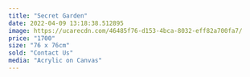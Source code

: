 ```yaml
---
title: "Secret Garden"
date: 2022-04-09 13:18:38.512895
image: https://ucarecdn.com/46485f76-d153-4bca-8032-eff82a700fa7/
price: "1700"
size: "76 x 76cm"
sold: "Contact Us"
media: "Acrylic on Canvas"
---
```


